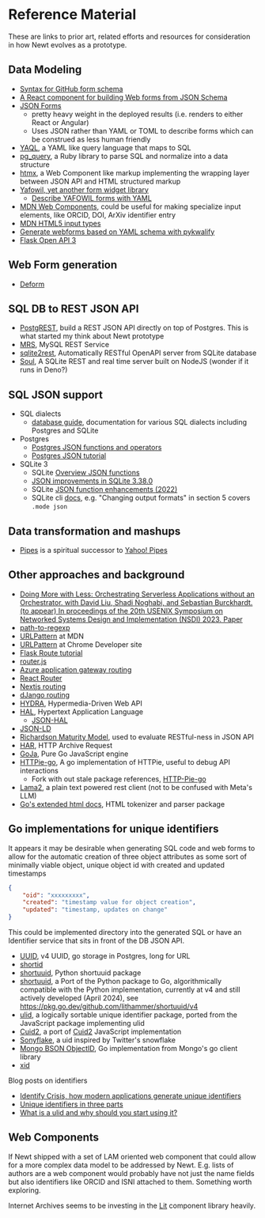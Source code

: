 
# Reference Material

These are links to prior art, related efforts and resources for consideration in how Newt evolves as a prototype.

## Data Modeling

- [Syntax for GitHub form schema](https://docs.github.com/en/communities/using-templates-to-encourage-useful-issues-and-pull-requests/syntax-for-githubs-form-schema)
- [A React component for building Web forms from JSON Schema](https://github.com/rjsf-team/react-jsonschema-form)
- [JSON Forms](https://jsonforms.io/docs/)
    - pretty heavy weight in the deployed results (i.e. renders to either React or Angular)
    - Uses JSON rather than YAML or TOML to describe forms which can be construed as less human friendly
- [YAQL](https://yaql.readthedocs.io/en/latest/getting_started.html), a YAML like query language that maps to SQL
- [pg_query](https://github.com/pganalyze/pg_query), a Ruby library to parse SQL and normalize into a data structure
- [htmx](https://htmx.org/), a Web Component like markup implementing the wrapping layer between JSON API and HTML structured markup
- [Yafowil, yet another form widget library](http://docs.yafowil.info/)
    - [Describe YAFOWIL forms with YAML](https://yafowil.readthedocs.io/en/latest/yaml.html)
- [MDN Web Components](https://developer.mozilla.org/en-US/docs/Web/API/Web_Components), could be useful for making specialize input elements, like ORCID, DOI, ArXiv identifier entry
- [MDN HTML5 input types](https://developer.mozilla.org/en-US/docs/Learn/Forms/HTML5_input_types)
- [Generate webforms based on YAML schema with pykwalify](https://github.com/cxong/pykwalify-webform)
- [Flask Open API 3](https://pypi.org/project/flask-openapi3/)

## Web Form generation

- [Deform](https://docs.pylonsproject.org/projects/deform/en/latest/)

## SQL DB to REST JSON API

- [PostgREST](https://postgrest.org), build a REST JSON API directly on top of Postgres. This is what started my think about Newt prototype
- [MRS](https://dev.mysql.com/doc/dev/mysql-rest-service/latest/), MySQL REST Service
- [sqlite2rest](https://github.com/nside/sqlite2rest), Automatically RESTful OpenAPI server from SQLite database
- [Soul](https://github.com/thevahidal/soul), A SQLite REST and real time server built on NodeJS (wonder if it runs in Deno?)

## SQL JSON support

- SQL dialects
    - [database guide](https://database.guide/), documentation for various SQL dialects including Postgres and SQLite
- Postgres
    - [Postgres JSON functions and operators](https://www.postgresql.org/docs/16/functions-json.html)
    - [Postgres JSON tutorial](https://www.postgresqltutorial.com/postgresql-tutorial/postgresql-json/)
- SQLite 3
    - SQLite [Overview JSON functions](https://sqlite.org/json1.html)
    - [JSON improvements in SQLite 3.38.0](https://tirkarthi.github.io/programming/2022/02/26/sqlite-json-improvements.html)
    - SQLite [JSON function enhancements (2022)](https://sqlite.org/src/doc/json-enhancements/doc/json-enhancements.md)
    - SQLite cli [docs](https://sqlite.org/cli.html), e.g. "Changing output formats" in section 5 covers `.mode json`

## Data transformation and mashups

- [Pipes](https://www.pipes.digital/docs) is a spiritual successor to [Yahoo! Pipes](https://en.wikipedia.org/wiki/Yahoo!_Pipes)

## Other approaches and background

- [Doing More with Less: Orchestrating Serverless Applications without an Orchestrator. with David Liu, Shadi Noghabi, and Sebastian Burckhardt. (to appear) In proceedings of the 20th USENIX Symposium on Networked Systems Design and Implementation (NSDI) 2023. Paper](https://www.amitlevy.com/papers/2023-nsdi-unum.pdf)
- [path-to-regexp](https://github.com/pillarjs/path-to-regexp)
- [URLPattern](https://developer.mozilla.org/en-US/docs/Web/API/URLPattern) at MDN
- [URLPattern](https://developer.chrome.com/articles/urlpattern/) at Chrome Developer site
- [Flask Route tutorial](https://pythonbasics.org/flask-tutorial-routes/)
- [router.js](https://github.com/tildeio/router.js/)
- [Azure application gateway routing](https://learn.microsoft.com/en-us/azure/application-gateway/url-route-overview#pathbasedrouting-rule)
- [React Router](https://reactrouter.com/en/main/route/route)
- [Nextjs routing](https://nextjs.org/docs/app/building-your-application/routing)
- [dJango routing](https://www.django-rest-framework.org/api-guide/routers/)
- [HYDRA](https://www.markus-lanthaler.com/hydra/), Hypermedia-Driven Web API
- [HAL](https://stateless.group/hal_specification.html), Hypertext Application Language
    - [JSON-HAL](https://datatracker.ietf.org/doc/html/draft-kelly-json-hal-00)
- [JSON-LD](https://en.wikipedia.org/wiki/JSON-LD)
- [Richardson Maturity Model](https://en.wikipedia.org/wiki/Richardson_Maturity_Model), used to evaluate RESTful-ness in JSON API
- [HAR](http://www.softwareishard.com/blog/har-12-spec), HTTP Archive Request
- [GoJa](https://github.com/dop251/goja), Pure Go JavaScript engine
- [HTTPie-go](https://github.com/nojima/httpie-go), A go implementation of HTTPie, useful to debug API interactions
    - Fork with out stale package references, [HTTP-Pie-go](https://github.com/HexmosTech/httpie-go)
- [Lama2](https://github.com/HexmosTech/Lama2), a plain text powered rest client (not to be confused with Meta's LLM)
- [Go's extended html docs](https://pkg.go.dev/golang.org/x/net/html), HTML tokenizer and parser package

## Go implementations for unique identifiers

It appears it may be desirable when generating SQL code and web forms to allow for the automatic creation of three object attributes as some sort of minimally viable object, unique object id with created and updated timestamps

~~~json
{
    "oid": "xxxxxxxxx",
    "created": "timestamp value for object creation",
    "updated": "timestamp, updates on change"
}
~~~

This could be implemented directory into the generated SQL or have an Identifier service that sits in front of the DB JSON API.

- [UUID](https://pkg.go.dev/github.com/google/UUID), v4 UUID, go storage in Postgres, long for URL
- [shortid](https://pkg.go.dev/github.com/teris-io/shortid)
- [shortuuid](https://github.com/skorokithakis/shortuuid), Python shortuuid package
- [shortuuid](https://github.com/lithammer/shortuuid), a Port of the Python package to Go, algorithmically compatible with the Python implementation, currently at v4 and still actively developed (April 2024), see <https://pkg.go.dev/github.com/lithammer/shortuuid/v4>
- [ulid](https://github.com/oklog/ulid), a logically sortable unique identifier package, ported from the JavaScript package implementing ulid
- [Cuid2](https://github.com/nrednav/cuid2), a port of [Cuid2]() JavaScript implementation
- [Sonyflake](https://github.com/sony/sonyflake), a uid inspired by Twitter's snowflake
- [Mongo BSON ObjectID](https://pkg.go.dev/github.com/mongodb/mongo-go-driver/bson/objectid), Go implementation from Mongo's go client library
- [xid](https://github.com/rs/xid)


Blog posts on identifiers

- [Identify Crisis, how modern applications generate unique identifiers](https://medium.com/javascript-scene/identity-crisis-how-modern-applications-generate-unique-ids-39562736f557)
- [Unique identifiers in three parts](http://antoniomo.com/blog/2017/05/21/unique-ids-in-golang-part-1/)
- [What is a ulid and why should you start using it?](https://dev.to/nejos97/what-is-ulid-and-why-should-you-start-using-it-14j9)

## Web Components

If Newt shipped with a set of LAM oriented web component that could allow for a more complex data model to be addressed by Newt. E.g. lists of authors are a web component would probably have not just the name fields but also identifiers like ORCID and ISNI attached to them. Something worth exploring.

Internet Archives seems to be investing in the [Lit](https://lit.dev) component library heavily.

